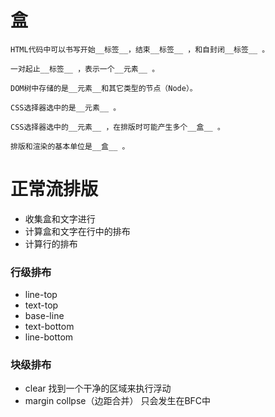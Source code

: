 # 盒
```
HTML代码中可以书写开始__标签__，结束__标签__ ，和自封闭__标签__ 。

一对起止__标签__ ，表示一个__元素__ 。

DOM树中存储的是__元素__和其它类型的节点（Node）。

CSS选择器选中的是__元素__ 。

CSS选择器选中的__元素__ ，在排版时可能产生多个__盒__ 。

排版和渲染的基本单位是__盒__ 。
```


# 正常流排版
- 收集盒和文字进行
- 计算盒和文字在行中的排布
- 计算行的排布

### 行级排布
- line-top
- text-top
- base-line
- text-bottom
- line-bottom

### 块级排布

- clear 找到一个干净的区域来执行浮动
- margin collpse（边距合并） 只会发生在BFC中

